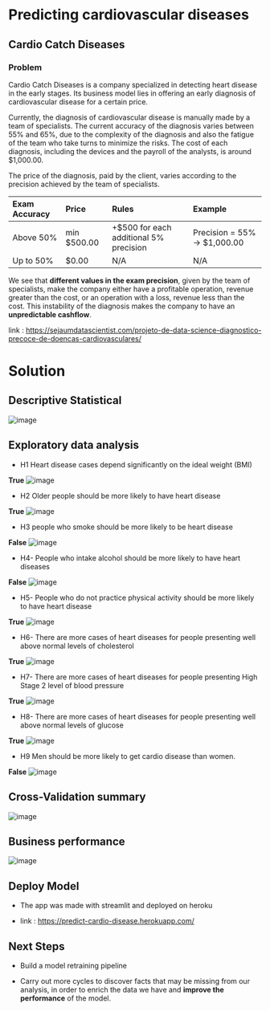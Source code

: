 #  Predicting cardiovascular diseases


## Cardio Catch Diseases


### Problem
 

Cardio Catch Diseases is a company specialized in detecting heart disease in the early stages. Its business model lies in offering an early diagnosis of cardiovascular disease for a certain price.

Currently, the diagnosis of cardiovascular disease is manually made by a team of specialists. The current accuracy of the diagnosis varies between 55% and 65%, due to the complexity of the diagnosis and also the fatigue of the team who take turns to minimize the risks. The cost of each diagnosis, including the devices and the payroll of the analysts, is around $1,000.00.

The price of the diagnosis, paid by the client, varies according to the precision achieved by the team of specialists.

| Exam Accuracy | Price          | Rules                                    | Example                         |
|:--------------|:---------------|:-----------------------------------------|:--------------------------------|
| Above 50%     | min \$500\.00  | \+\$500 for each additional 5% precision | Precision = 55% \-> \$1,000\.00 |
| Up to 50%     | $0\.00         | N/A                                      | N/A                             |

We see that **different values in the exam precision**, given by the team of specialists, make the company either have a profitable operation, revenue greater than the cost, or an operation with a loss, revenue less than the cost. This instability of the diagnosis makes the company to have an **unpredictable cashflow**.

link : https://sejaumdatascientist.com/projeto-de-data-science-diagnostico-precoce-de-doencas-cardiovasculares/

# Solution

## Descriptive Statistical

![image](img/st_descrip.png)

## Exploratory data analysis

- H1 Heart disease cases depend significantly on the ideal weight (BMI)
	
**True**
![image](img/H1.png)

- H2 Older people should be more likely to have heart disease

**True**
![image](img/H2.png)	

- H3 people who smoke should be more likely to be heart disease

**False**
![image](img/H3.png)	

- H4- People who intake alcohol should be more likely to have heart diseases

**False**
![image](img/H4.png)	

- H5- People who do not practice physical activity should be more likely to have heart disease

**True**
![image](img/H5.png)	

- H6- There are more cases of heart diseases for people presenting well above normal levels of cholesterol

**True**
![image](img/H6.png)	

- H7- There are more cases of heart diseases for people presenting High Stage 2 level of blood pressure

**True**
![image](img/H7.png)	

- H8- There are more cases of heart diseases for people presenting well above normal levels of glucose

**True**
![image](img/H8.png)	

- H9 Men should be more likely to get cardio disease than women.

**False**
![image](img/H9.png)	


## Cross-Validation summary

![image](img/cv_summary.png)

## Business performance

![image](img/BP.png)	


## Deploy Model

- The app was made with streamlit and deployed on heroku

- link : https://predict-cardio-disease.herokuapp.com/


## Next Steps

- Build a model retraining pipeline

- Carry out more cycles to discover facts that may be missing from our analysis, in order to enrich the data we have and **improve the performance** of the model.	













